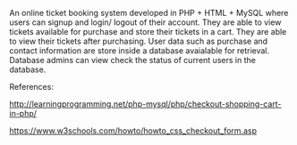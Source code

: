   An online ticket booking system developed in PHP + HTML + MySQL where users can signup and login/ logout of their account. 
They are able to view tickets available for purchase and store their tickets in a cart. They are able to view their 
tickets after purchasing. User data such as purchase and contact information are store inside a database avaialable for retrieval. 
Database admins can view check the status of current users in the database. 

References:

http://learningprogramming.net/php-mysql/php/checkout-shopping-cart-in-php/

https://www.w3schools.com/howto/howto_css_checkout_form.asp
